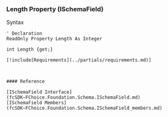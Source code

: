 ﻿### Length Property (ISchemaField)

Syntax

```vbnet
' Declaration
ReadOnly Property Length As Integer

int Length {get;}

[!include[Requirements](../partials/requirements.md)]



#### Reference

[ISchemaField Interface](fcSDK~FChoice.Foundation.Schema.ISchemaField.md)  
[ISchemaField Members](fcSDK~FChoice.Foundation.Schema.ISchemaField_members.md)